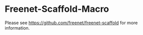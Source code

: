# Freenet-Scaffold-Macro

Please see https://github.com/freenet/freenet-scaffold for more information.
